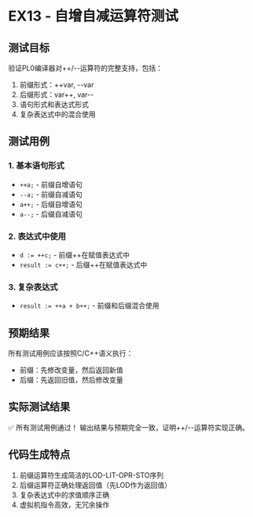 # EX13 - 自增自减运算符测试

## 测试目标

验证PL0编译器对++/--运算符的完整支持，包括：

1. 前缀形式：++var, --var
2. 后缀形式：var++, var--
3. 语句形式和表达式形式
4. 复杂表达式中的混合使用

## 测试用例

### 1. 基本语句形式

- `++a;` - 前缀自增语句
- `--a;` - 前缀自减语句
- `a++;` - 后缀自增语句
- `a--;` - 后缀自减语句

### 2. 表达式中使用

- `d := ++c;` - 前缀++在赋值表达式中
- `result := c++;` - 后缀++在赋值表达式中

### 3. 复杂表达式

- `result := ++a + b++;` - 前缀和后缀混合使用

## 预期结果

所有测试用例应该按照C/C++语义执行：

- 前缀：先修改变量，然后返回新值
- 后缀：先返回旧值，然后修改变量

## 实际测试结果

✅ 所有测试用例通过！
输出结果与预期完全一致，证明++/--运算符实现正确。

## 代码生成特点

1. 前缀运算符生成简洁的LOD-LIT-OPR-STO序列
2. 后缀运算符正确处理返回值（先LOD作为返回值）
3. 复杂表达式中的求值顺序正确
4. 虚拟机指令高效，无冗余操作
